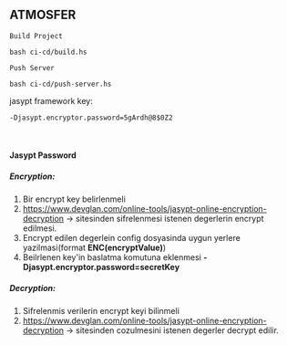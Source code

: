 ## **ATMOSFER**

```Build Project```

`bash ci-cd/build.hs`

```Push Server```

`bash ci-cd/push-server.hs`

jasypt framework key:
```
-Djasypt.encryptor.password=5gArdh@8$0Z2
```
<br />

#### Jasypt Password
##### Encryption:
1. Bir encrypt key belirlenmeli
2. https://www.devglan.com/online-tools/jasypt-online-encryption-decryption -> sitesinden sifrelenmesi istenen degerlerin encrypt edilmesi.
3. Encrypt edilen degerlein config dosyasinda uygun yerlere yazilmasi(format **ENC(encryptValue)**)
4. Beilrlenen key'in baslatma komutuna eklenmesi **-Djasypt.encryptor.password=secretKey**
##### Decryption:
1. Sifrelenmis verilerin encrypt keyi bilinmeli
2. https://www.devglan.com/online-tools/jasypt-online-encryption-decryption -> sitesinden cozulmesini istenen degerler decrypt edilir.